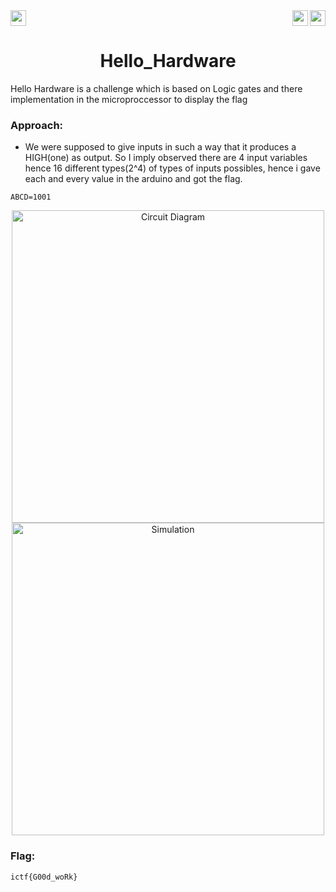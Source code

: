 <div>
   <a href="https://indy.ctf.eng.run/challenge/7"><img src="https://img.shields.io/badge/Hell0 Hardware%20--%202-Click%20to%20Solve-green[700]" height="25"></a>
  <img src="https://img.shields.io/badge/Points%3A-75-red" align="right" height="25">
  <img src="https://img.shields.io/badge/Category%3A%20-Hardware-orange" align="right" height="25">

</div>

<div align="center">
    <h1>Hello_Hardware</h1>
</div>

Hello Hardware is a challenge which is based on Logic gates and there implementation in the microproccessor to display the flag

### Approach:

- We were supposed to give inputs in such a way that it produces a HIGH(one) as output. So I imply observed there are 4 input variables hence 16 different types(2^4) of types of inputs possibles, hence i gave each and every value in the arduino and got the flag.
 
 ```ABCD=1001```
<div align="center">
<img width="500" alt="Circuit Diagram" src="https://user-images.githubusercontent.com/91147942/175565434-d350a44a-aadd-4edc-bdcf-7c01db405866.png">
<img width="500" alt="Simulation" src="https://user-images.githubusercontent.com/91147942/175559507-d0830e58-f7d5-4f38-8530-2afe9de2f9fd.png">

</div> 


### Flag: 

```ictf{G00d_woRk}```
